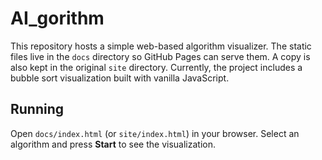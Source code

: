 # AI_gorithm

This repository hosts a simple web-based algorithm visualizer. The static files live in the `docs` directory so GitHub Pages can serve them. A copy is also kept in the original `site` directory. Currently, the project includes a bubble sort visualization built with vanilla JavaScript.

## Running

Open `docs/index.html` (or `site/index.html`) in your browser. Select an algorithm and press **Start** to see the visualization.
